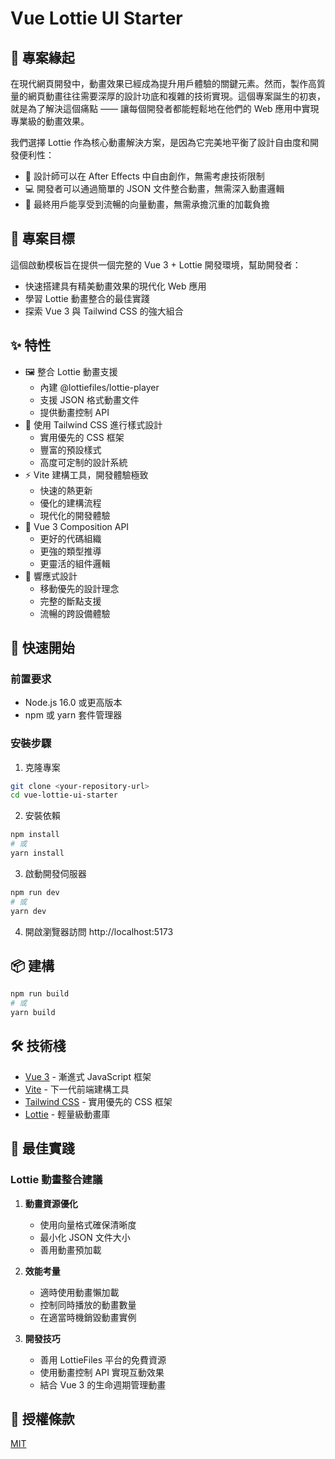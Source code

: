 # Vue Lottie UI Starter

## 🌟 專案緣起

在現代網頁開發中，動畫效果已經成為提升用戶體驗的關鍵元素。然而，製作高質量的網頁動畫往往需要深厚的設計功底和複雜的技術實現。這個專案誕生的初衷，就是為了解決這個痛點 —— 讓每個開發者都能輕鬆地在他們的 Web 應用中實現專業級的動畫效果。

我們選擇 Lottie 作為核心動畫解決方案，是因為它完美地平衡了設計自由度和開發便利性：

- 🎯 設計師可以在 After Effects 中自由創作，無需考慮技術限制
- 💻 開發者可以通過簡單的 JSON 文件整合動畫，無需深入動畫邏輯
- 🚀 最終用戶能享受到流暢的向量動畫，無需承擔沉重的加載負擔

## 🎯 專案目標

這個啟動模板旨在提供一個完整的 Vue 3 + Lottie 開發環境，幫助開發者：

- 快速搭建具有精美動畫效果的現代化 Web 應用
- 學習 Lottie 動畫整合的最佳實踐
- 探索 Vue 3 與 Tailwind CSS 的強大組合

## ✨ 特性

- 🖼️ 整合 Lottie 動畫支援
  - 內建 @lottiefiles/lottie-player
  - 支援 JSON 格式動畫文件
  - 提供動畫控制 API
- 🎨 使用 Tailwind CSS 進行樣式設計
  - 實用優先的 CSS 框架
  - 豐富的預設樣式
  - 高度可定制的設計系統
- ⚡ Vite 建構工具，開發體驗極致
  - 快速的熱更新
  - 優化的建構流程
  - 現代化的開發體驗
- 🔧 Vue 3 Composition API
  - 更好的代碼組織
  - 更強的類型推導
  - 更靈活的組件邏輯
- 📱 響應式設計
  - 移動優先的設計理念
  - 完整的斷點支援
  - 流暢的跨設備體驗

## 🚀 快速開始

### 前置要求

- Node.js 16.0 或更高版本
- npm 或 yarn 套件管理器

### 安裝步驟

1. 克隆專案
```bash
git clone <your-repository-url>
cd vue-lottie-ui-starter
```

2. 安裝依賴
```bash
npm install
# 或
yarn install
```

3. 啟動開發伺服器
```bash
npm run dev
# 或
yarn dev
```

4. 開啟瀏覽器訪問 http://localhost:5173

## 📦 建構

```bash
npm run build
# 或
yarn build
```

## 🛠️ 技術棧

- [Vue 3](https://v3.vuejs.org/) - 漸進式 JavaScript 框架
- [Vite](https://vitejs.dev/) - 下一代前端建構工具
- [Tailwind CSS](https://tailwindcss.com/) - 實用優先的 CSS 框架
- [Lottie](https://airbnb.design/lottie/) - 輕量級動畫庫

## 🎨 最佳實踐

### Lottie 動畫整合建議

1. **動畫資源優化**
   - 使用向量格式確保清晰度
   - 最小化 JSON 文件大小
   - 善用動畫預加載

2. **效能考量**
   - 適時使用動畫懶加載
   - 控制同時播放的動畫數量
   - 在適當時機銷毀動畫實例

3. **開發技巧**
   - 善用 LottieFiles 平台的免費資源
   - 使用動畫控制 API 實現互動效果
   - 結合 Vue 3 的生命週期管理動畫

## 📝 授權條款

[MIT](LICENSE)